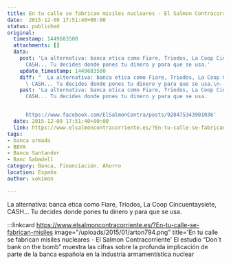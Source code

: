 ```yaml
---
title: En tu calle se fabrican misiles nucleares - El Salmon Contracorriente
date:  2015-12-09 17:51:40+00:00
status: published
original:
  timestamp: 1449683500
  attachments: []
  data:
    post: 'La alternativa: banca etica como Fiare, Triodos, La Coop Cincuentaysiete,
      CASH... Tu decides donde pones tu dinero y para que se usa.'
    update_timestamp: 1449683500
    diff: "  La alternativa: banca etica como Fiare, Triodos, La Coop Cincuentaysiete,\
      \ CASH... Tu decides donde pones tu dinero y para que se usa.\n- \n- https://www.facebook.com/ElSalmonContra/posts/928475343901036"
    past: 'La alternativa: banca etica como Fiare, Triodos, La Coop Cincuentaysiete,
      CASH... Tu decides donde pones tu dinero y para que se usa.


      https://www.facebook.com/ElSalmonContra/posts/928475343901036'
  date: 2015-12-09 17:51:40+00:00
  link: https://www.elsalmoncontracorriente.es/?En-tu-calle-se-fabrican-misiles
tags:
- banca armada
- BBVA
- Banco Santander
- Banc Sabadell
category: Banca, Financiación, Ahorro
location: España
author: vokimon

---
```

La alternativa: banca etica como Fiare, Triodos, La Coop Cincuentaysiete, CASH... Tu decides donde pones tu dinero y para que se usa.

:::linkcard https://www.elsalmoncontracorriente.es/?En-tu-calle-se-fabrican-misiles image="/uploads/2015/01/arton794.png" title='En tu calle se fabrican misiles nucleares - El Salmon Contracorriente'
	El estudio “Don´t bank on the bomb” muestra las cifras sobre
	la profunda implicación de parte de la banca española
	en la industria armamentística nuclear

